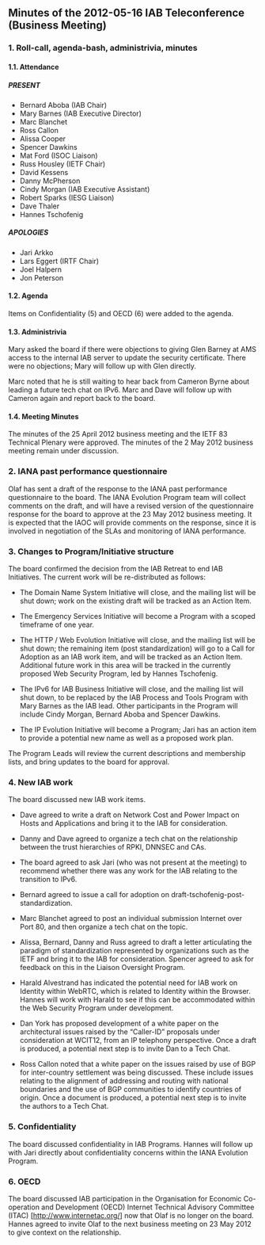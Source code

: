 
Minutes of the 2012-05-16 IAB Teleconference (Business Meeting)
---------------------------------------------------------------


### 1. Roll-call, agenda-bash, administrivia, minutes


#### 1.1. Attendance


##### PRESENT


* Bernard Aboba (IAB Chair)
* Mary Barnes (IAB Executive Director)
* Marc Blanchet
* Ross Callon
* Alissa Cooper
* Spencer Dawkins
* Mat Ford (ISOC Liaison)
* Russ Housley (IETF Chair)
* David Kessens
* Danny McPherson
* Cindy Morgan (IAB Executive Assistant)
* Robert Sparks (IESG Liaison)
* Dave Thaler
* Hannes Tschofenig


##### APOLOGIES


* Jari Arkko
* Lars Eggert (IRTF Chair)
* Joel Halpern
* Jon Peterson


#### 1.2. Agenda


Items on Confidentiality (5) and OECD (6) were added to the agenda.


#### 1.3. Administrivia


Mary asked the board if there were objections to giving Glen Barney at AMS access to the internal IAB server to update the security certificate. There were no objections; Mary will follow up with Glen directly.


Marc noted that he is still waiting to hear back from Cameron Byrne about leading a future tech chat on IPv6. Marc and Dave will follow up with Cameron again and report back to the board.


#### 1.4. Meeting Minutes


The minutes of the 25 April 2012 business meeting and the IETF 83 Technical Plenary were approved. The minutes of the 2 May 2012 business meeting remain under discussion.


### 2. IANA past performance questionnaire


Olaf has sent a draft of the response to the IANA past performance questionnaire to the board. The IANA Evolution Program team will collect comments on the draft, and will have a revised version of the questionnaire response for the board to approve at the 23 May 2012 business meeting. It is expected that the IAOC will provide comments on the response, since it is involved in negotiation of the SLAs and monitoring of IANA performance.


### 3. Changes to Program/Initiative structure


The board confirmed the decision from the IAB Retreat to end IAB Initiatives. The current work will be re-distributed as follows:


* The Domain Name System Initiative will close, and the mailing list will be shut down; work on the existing draft will be tracked as an Action Item.


* The Emergency Services Initiative will become a Program with a scoped timeframe of one year.


* The HTTP / Web Evolution Initiative will close, and the mailing list will be shut down; the remaining item (post standardization) will go to a Call for Adoption as an IAB work item, and will be tracked as an Action Item. Additional future work in this area will be tracked in the currently proposed Web Security Program, led by Hannes Tschofenig.


* The IPv6 for IAB Business Initiative will close, and the mailing list will shut down, to be replaced by the IAB Process and Tools Program with Mary Barnes as the IAB lead. Other participants in the Program will include Cindy Morgan, Bernard Aboba and Spencer Dawkins.


* The IP Evolution Initiative will become a Program; Jari has an action item to provide a potential new name as well as a proposed work plan.


The Program Leads will review the current descriptions and membership lists, and bring updates to the board for approval.


### 4. New IAB work


The board discussed new IAB work items.


* Dave agreed to write a draft on Network Cost and Power Impact on Hosts and Applications and bring it to the IAB for consideration.


* Danny and Dave agreed to organize a tech chat on the relationship between the trust hierarchies of RPKI, DNNSEC and CAs.


* The board agreed to ask Jari (who was not present at the meeting) to recommend whether there was any work for the IAB relating to the transition to IPv6.


* Bernard agreed to issue a call for adoption on draft-tschofenig-post-standardization.


* Marc Blanchet agreed to post an individual submission Internet over Port 80, and then organize a tech chat on the topic.


* Alissa, Bernard, Danny and Russ agreed to draft a letter articulating the paradigm of standardization represented by organizations such as the IETF and bring it to the IAB for consideration. Spencer agreed to ask for feedback on this in the Liaison Oversight Program.


* Harald Alvestrand has indicated the potential need for IAB work on Identity within WebRTC, which is related to Identity within the Browser. Hannes will work with Harald to see if this can be accommodated within the Web Security Program under development.


* Dan York has proposed development of a white paper on the architectural issues raised by the “Caller-ID” proposals under consideration at WCIT12, from an IP telephony perspective. Once a draft is produced, a potential next step is to invite Dan to a Tech Chat.


* Ross Callon noted that a white paper on the issues raised by use of BGP for inter-country settlement was being discussed. These include issues relating to the alignment of addressing and routing with national boundaries and the use of BGP communities to identify countries of origin. Once a document is produced, a potential next step is to invite the authors to a Tech Chat.


### 5. Confidentiality


The board discussed confidentiality in IAB Programs. Hannes will follow up with Jari directly about confidentiality concerns within the IANA Evolution Program.


### 6. OECD


The board discussed IAB participation in the Organisation for Economic Co-operation and Development (OECD) Internet Technical Advisory Committee (ITAC) [<http://www.internetac.org/>] now that Olaf is no longer on the board. Hannes agreed to invite Olaf to the next business meeting on 23 May 2012 to give context on the relationship.


